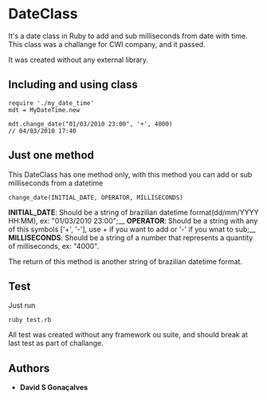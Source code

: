 # DateClass
It's  a date class in Ruby to add and sub milliseconds from date with time.
This class was a challange for CWI company, and it passed.

It was created without any external library.

## Including and using class
```
require './my_date_time'
mdt = MyDateTime.new

mdt.change_date("01/03/2010 23:00", '+', 4000)
// 04/03/2010 17:40
```

## Just one method
This DateClass has one method only, with this method you can add or sub milliseconds from a datetime
```
change_date(INITIAL_DATE, OPERATOR, MILLISECONDS)
```
**INITIAL_DATE**: Should be a string of brazilian datetime format(dd/mm/YYYY HH:MM), ex: "01/03/2010 23:00";__
**OPERATOR**: Should be a string with any of this symbols ['+', '-'], use + if you want to add or '-' if you wnat to sub;__
**MILLISECONDS**: Should be a string of a number that represents a quantity of milliseconds, ex: "4000".

The return of this method is another string of brazilian datetime format.

## Test
Just run 
```
ruby test.rb
```
All test was created without any framework ou suite, and should break at last test as part of challange.

## Authors
* **David S Gonaçalves**
